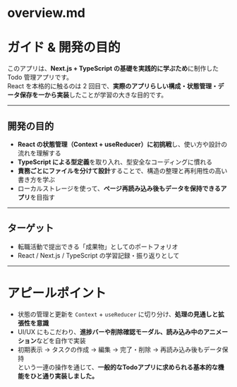 # overview.md

# ガイド & 開発の目的

このアプリは、**Next.js + TypeScript の基礎を実践的に学ぶため**に制作した Todo 管理アプリです。  
React を本格的に触るのは 2 回目で、**実際のアプリらしい構成・状態管理・データ保存を一から実装**したことが学習の大きな目的です。

---

## 開発の目的

- **React の状態管理（Context + useReducer）に初挑戦**し、使い方や設計の流れを理解する
- **TypeScript による型定義**を取り入れ、型安全なコーディングに慣れる
- **責務ごとにファイルを分けて設計**することで、構造の整理と再利用性の高い書き方を学ぶ
- ローカルストレージを使って、**ページ再読み込み後もデータを保持できるアプリ**を目指す

---

## ターゲット

- 転職活動で提出できる「成果物」としてのポートフォリオ
- React / Next.js / TypeScript の学習記録・振り返りとして

---

# アピールポイント

- 状態の管理と更新を `Context` + `useReducer` に切り分け、**処理の見通しと拡張性を意識**
- UI/UX にもこだわり、**進捗バーや削除確認モーダル、読み込み中のアニメーション**などを自作で実装
- 初期表示 → タスクの作成 → 編集 → 完了・削除 → 再読み込み後もデータ保持  
という一連の操作を通じて、**一般的なTodoアプリに求められる基本的な機能をひと通り実装しました。**


